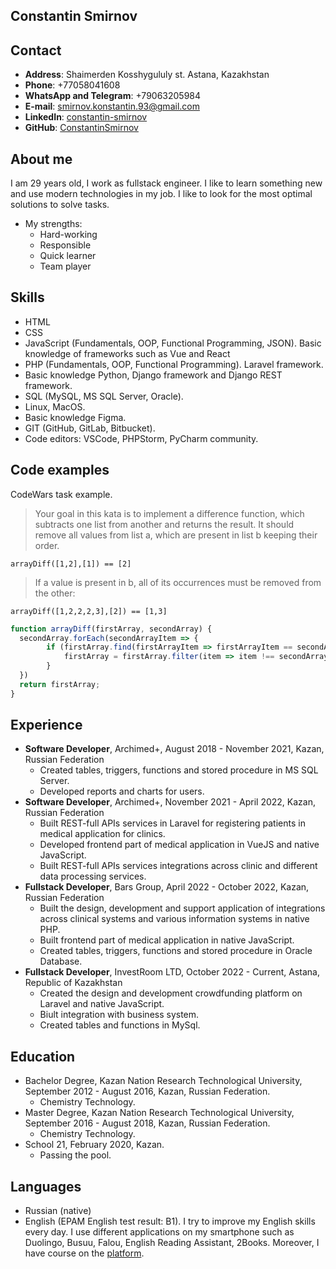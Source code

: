 Constantin Smirnov
---
Contact
----
* **Address**: Shaimerden Kosshygululy st. Astana, Kazakhstan
* **Phone**: +77058041608
* **WhatsApp and Telegram**: +79063205984
* **E-mail**: smirnov.konstantin.93@gmail.com
* **LinkedIn**: [constantin-smirnov](https://www.linkedin.com/in/%D0%BA%D0%BE%D0%BD%D1%81%D1%82%D0%B0%D0%BD%D1%82%D0%B8%D0%BD-%D1%81%D0%BC%D0%B8%D1%80%D0%BD%D0%BE%D0%B2-37800b251/)
* **GitHub**: [ConstantinSmirnov](https://github.com/ConstantinSmirnov)

About me
---
I am 29 years old, I work as fullstack engineer. I like to learn something new and use modern
technologies in my job. I like to look for the most optimal solutions to solve tasks.
* My strengths:
  * Hard-working
  * Responsible
  * Quick learner
  * Team player

Skills
---
* HTML
* CSS
* JavaScript (Fundamentals, OOP, Functional Programming, JSON).
  Basic knowledge of frameworks such as Vue and React
* PHP (Fundamentals, OOP, Functional Programming). Laravel framework.
* Basic knowledge Python, Django framework and Django REST framework.
* SQL (MySQL, MS SQL Server, Oracle).
* Linux, MacOS.
* Basic knowledge Figma.
* GIT (GitHub, GitLab, Bitbucket).
* Code editors: VSCode, PHPStorm, PyCharm community.

Code examples
---
CodeWars task example.
>Your goal in this kata is to implement a difference function, which subtracts one list from another and returns the result.
It should remove all values from list a, which are present in list b keeping their order.

```arrayDiff([1,2],[1]) == [2]```

>If a value is present in b, all of its occurrences must be removed from the other:

```arrayDiff([1,2,2,2,3],[2]) == [1,3]```

```javascript
function arrayDiff(firstArray, secondArray) {
  secondArray.forEach(secondArrayItem => {
        if (firstArray.find(firstArrayItem => firstArrayItem == secondArrayItem) !== undefined) {
            firstArray = firstArray.filter(item => item !== secondArrayItem)
        }
  })
  return firstArray;
}
```

Experience
---
* **Software Developer**, Archimed+, August 2018 - November 2021, Kazan, Russian Federation
  * Created tables, triggers, functions and stored procedure in MS SQL Server.
  * Developed reports and charts for users.
* **Software Developer**, Archimed+, November 2021 - April 2022, Kazan, Russian Federation
  * Built REST-full APIs services in Laravel for registering patients in medical application for clinics.
  * Developed frontend part of medical application in VueJS and native JavaScript.
  * Built REST-full APIs services integrations across clinic and different data processing services.
* **Fullstack Developer**, Bars Group, April 2022 - October 2022, Kazan, Russian Federation
  * Built the design, development and support application of integrations across clinical systems
    and various information systems in native PHP.
  * Built frontend part of medical application in native JavaScript.
  * Created tables, triggers, functions and stored procedure in Oracle Database.
* **Fullstack Developer**, InvestRoom LTD, October 2022 - Current, Astana, Republic of Kazakhstan
  * Сreated the design and development crowdfunding platform on Laravel and native JavaScript.
  * Biult integration with business system.
  * Created tables and functions in MySql.

Education
---
* Bachelor Degree, Kazan Nation Research Technological University, 
September 2012 - August 2016, Kazan, Russian Federation.
  * Chemistry Technology.
* Master Degree, Kazan Nation Research Technological University, 
September 2016 - August 2018, Kazan, Russian Federation.
  * Chemistry Technology.
* School 21, February 2020, Kazan.
  * Passing the pool.

Languages
---
* Russian (native)
* English (EPAM English test result: B1). I try to improve my English skills every day. I use different
applications on my smartphone such as Duolingo, Busuu, Falou, English Reading Assistant, 2Books.
Moreover, I have course on the [platform](https://englishwithlucy.teachable.com/courses).
